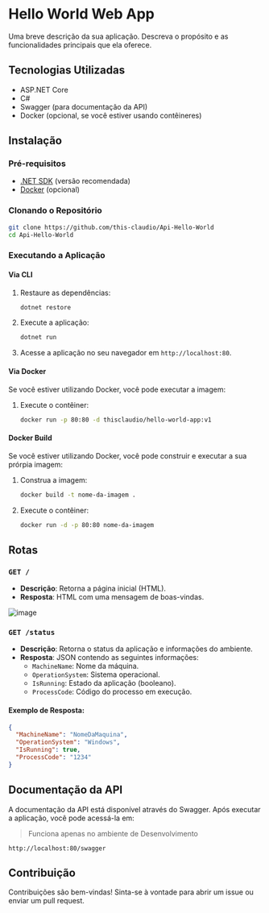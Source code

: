 # Hello World Web App

Uma breve descrição da sua aplicação. Descreva o propósito e as funcionalidades principais que ela oferece.

## Tecnologias Utilizadas

- ASP.NET Core
- C#
- Swagger (para documentação da API)
- Docker (opcional, se você estiver usando contêineres)

## Instalação

### Pré-requisitos

- [.NET SDK](https://dotnet.microsoft.com/download) (versão recomendada)
- [Docker](https://www.docker.com/get-started) (opcional)

### Clonando o Repositório

```bash
git clone https://github.com/this-claudio/Api-Hello-World
cd Api-Hello-World
```

### Executando a Aplicação

#### Via CLI

1. Restaure as dependências:

   ```bash
   dotnet restore
   ```

2. Execute a aplicação:

   ```bash
   dotnet run
   ```

3. Acesse a aplicação no seu navegador em `http://localhost:80`.

#### Via Docker

Se você estiver utilizando Docker, você pode executar a imagem:

1. Execute o contêiner:

   ```bash
   docker run -p 80:80 -d thisclaudio/hello-world-app:v1
   ```

#### Docker Build

Se você estiver utilizando Docker, você pode construir e executar a sua prórpia imagem:

1. Construa a imagem:

   ```bash
   docker build -t nome-da-imagem .
   ```

2. Execute o contêiner:

   ```bash
   docker run -d -p 80:80 nome-da-imagem
   ```

## Rotas

### `GET /`

- **Descrição**: Retorna a página inicial (HTML).
- **Resposta**: HTML com uma mensagem de boas-vindas.

![image](https://github.com/user-attachments/assets/2ec717c6-caef-455f-9156-22f7c0f52577)


### `GET /status`

- **Descrição**: Retorna o status da aplicação e informações do ambiente.
- **Resposta**: JSON contendo as seguintes informações:
  - `MachineName`: Nome da máquina.
  - `OperationSystem`: Sistema operacional.
  - `IsRunning`: Estado da aplicação (booleano).
  - `ProcessCode`: Código do processo em execução.

#### Exemplo de Resposta:

```json
{
  "MachineName": "NomeDaMaquina",
  "OperationSystem": "Windows",
  "IsRunning": true,
  "ProcessCode": "1234"
}
```

## Documentação da API

A documentação da API está disponível através do Swagger. Após executar a aplicação, você pode acessá-la em:

> Funciona apenas no ambiente de Desenvolvimento

```
http://localhost:80/swagger
```

## Contribuição

Contribuições são bem-vindas! Sinta-se à vontade para abrir um issue ou enviar um pull request.
